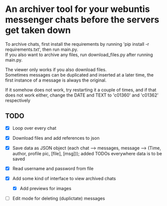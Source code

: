 # An archiver tool for your webuntis messenger chats before the servers get taken down

To archive chats, first install the requirements by running 'pip install -r requirements.txt', then run main.py.  
If you also want to archive any files, run download_files.py after running main.py.

The viewer only works if you also download files.  
Sometimes messages can be duplicated and inserted at a later time, the first instance of a message is always the original.

If it somehow does not work, try restarting it a couple of times, and if that does not work either, change the DATE and TEXT to 'c01360' and 'c01362' respectively



## TODO
- [x] Loop over every chat
- [x] Download files and add references to json
- [x] Save data as JSON object (each chat --> messages, message --> (Time, author, profile pic, [file], [msg])); added TODOs everywhere data is to be saved
- [x] Read username and password from file
- [x] Add some kind of interface to view archived chats
    - [x] Add previews for images
- [ ] Edit mode for deleting (duplictate) messages


